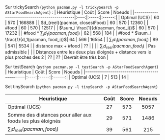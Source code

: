 <style TYPE="text/css">
code.has-jax {font: inherit; font-size: 100%; background: inherit; border: inherit;}
</style>
<script type="text/x-mathjax-config">
MathJax.Hub.Config({
    tex2jax: {
        inlineMath: [['$','$'], ['\\(','\\)']],
        skipTags: ['script', 'noscript', 'style', 'textarea', 'pre'] // removed 'code' entry
    }
});
MathJax.Hub.Queue(function() {
    var all = MathJax.Hub.getAllJax(), i;
    for(i = 0; i < all.length; i += 1) {
        all[i].SourceElement().parentNode.className += ' has-jax';
    }
});
</script>
<script type="text/javascript" src="https://cdn.mathjax.org/mathjax/latest/MathJax.js?config=TeX-AMS-MML_HTMLorMML"></script>

Sur trickySearch (`python pacman.py -l trickySearch -p AStarFoodSearchAgent`) :
| Heuristique                                   | Coût | Score | Noeuds |
|-----------------------------------------------|:----:|:-----:|:------:|
| Optimal (UCS)                                 | 60   | 570   | 166888 |
| $d_{reel}(pacman, closestFood)                | 60   | 570   | 12360  |
| #food                                         | 60   | 570   | 12517  |
| $\sum_i \frac{1}{d(pacman, food_i)}$          | 60   | 570   | 17232  |
| #food * $\sum_i d_1(pacman, food_i)$          | 62   | 568   | 184    |
| #food * $\sum_i \frac{1}{d_1(pacman, food_i)}$| 64   | 566   | 16554  |
| $\sum_i d_1(pacman, food_i)$                  | 89   | 541   | 5534   |
| distance max + #food                          | ??   |       |        |
| $\sum_i d_{reel}(pacman, food_i)$             | Pas admissible |      |
| Distances entre les deux plus éloignés + distance vers le plus proches des 2 | ?? | ?? | Devrait être très bon |

Sur testSearch (`python pacman.py -l testSearch -p AStarFoodSearchAgent`)
| Heuristique                                   | Coût | Score | Noeuds |
|-----------------------------------------------|:----:|:-----:|:------:|
| Optimal (UCS)                                 | 7    | 513   | 14     |

Set tinySearch (`python pacman.py -l tinySearch -p AStarFoodSearchAgent`)

| Heuristique                                   | Coût | Score | Noeuds |
|-----------------------------------------------|:----:|:-----:|:------:|
| Optimal (UCS)                                 | 27   | 573   | 5057   |
| Somme des distances pour aller aux foods les plus éloignés  | 29 | 571 | 1486|
| $\sum_i d_{reel}(pacman, food_i)$             | 39   | 561   | 215    |
